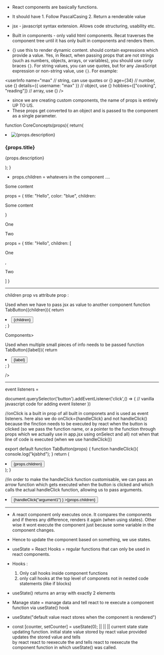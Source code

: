 - React components are basically functions.
- It should have 1. Follow PascalCasing 2. Return a renderable value
- jsx - javascript syntax extension. Allows code structuring, usability etc.
- Built in components - only valid html components. Recat traverses the component tree until it has only built in components and renders them.

- {} use this to render dynamic content. should contain expressions which provide a value.
Yes, in React, when passing props that are not strings (such as numbers, objects, arrays, or variables), you should use curly braces `{}`. For string values, you can use quotes, but for any JavaScript expression or non-string value, use `{}`. For example:

<userInfo 
  name="max"                // string, can use quotes or {}
  age={34}                  // number, use {}
  details={{ username: "max" }} // object, use {}
  hobbies={["cooking", "reading"]} // array, use {}
/>
- since we are creating custom components, the name of props is entirely UP TO US.
- These props get converted to an object and is passed to the component as a single parameter.

function CoreConcepts(props){
  return(
    <li>
      <img src={props.image} alt={props.description} />
      <h3>{props.title}</h3>
      <p>{props.description}</p>
    </li>
  );
}

- props.children = whatevers in the component <Card> .... </Card>

<Card title="Hello" color="blue">
  <p>Some content</p>
</Card>

props = {
  title: "Hello",
  color: "blue",
  children: <p>Some content</p>
}

<Card title="Hello">
  <p>One</p>
  <p>Two</p>
</Card>

props = {
  title: "Hello",
  children: [
    <p>One</p>,
    <p>Two</p>
  ]
}

---------------------------------------------
children prop vs attribute prop :

Used when we have to pass jsx as value to another component
function TabButton({children}){
  return <li><button>{children}</button></li>;
}

<TabButton>Components></TabButton>

Used when multiple small pieces of info needs to be passed
function TabButton({label}){
  return <li><button>{label}</button></li>;
}

<TabButton label="Component"> />

---------------------------------------------------

event listeners =

document.querySelector('button').addEventListener('click',() => {
      // vanilla javascript code for adding event listener
})

//onClick is a built in prop of all built in componets and is used as event listeners. 
here also we do onClick={handleClick} and not handleClick() because the finction needs to be 
executed by react when the button is clicked (so we pass the function name, or a pointer to the function through props which we actually use in app.jsx using onSelect and all) not when that line of code is executed (when we use handleClick())

export default function TabButton(props) {
    function handleClick(){
        console.log("kjsbhd");
    }
    return (
        <li><button onClick={handleClick}>{props.children}</button></li> 
    );
}

//in order to make the handleClick function customisable, we can pass an arrow function which gets executed when the button is clicked and which calls the actual handleClick function, allowing us to pass arguments.
<li><button onClick={ ()=> {handleClick("argument1") } >{props.children}</button></li>


--------------------------------
- A react component only executes once. It compares the components and if theres any difference, renders it again (when using states). Other wise it wont execute the component just because some variable in the component changes.
- Hence to update the component based on something, we use states.

- useState = React Hooks = regular functions that can only be used in react components.

- Hooks :
  1. Only call hooks inside component functions
  2. only call hooks at the top level of componets not in nested code statements (like if blocks)

- useState() returns an array with exactly 2 elements

- Manage state = manage data and tell react to re execute a component function via useState() hook
- useState("default value react stores when the component is rendered")
- const [counter, setCounter] = useState(0);
          ||          ||                 ||
current state    state updating function.                  initial state value stored by react
value provided     updates the stored value and tells  
by react           react to reexecute the and tells react to reexecute the             
                  component function in which useState() was called.  


